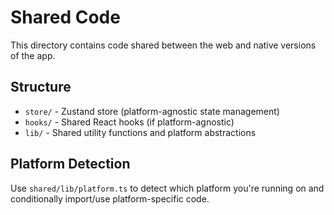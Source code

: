 # Shared Code

This directory contains code shared between the web and native versions of the app.

## Structure

- `store/` - Zustand store (platform-agnostic state management)
- `hooks/` - Shared React hooks (if platform-agnostic)
- `lib/` - Shared utility functions and platform abstractions

## Platform Detection

Use `shared/lib/platform.ts` to detect which platform you're running on and conditionally import/use platform-specific code.

